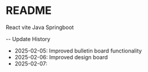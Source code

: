 # README
React vite
Java Springboot

-- Update History
- 2025-02-05: Improved bulletin board functionality
- 2025-02-06: Improved design board
- 2025-02-07: 